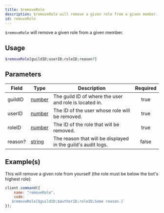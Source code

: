 ```yaml
---
title: $removeRole
description: $removeRole will remove a given role from a given member.
id: removeRole
---
```


`$removeRole` will remove a given role from a given member.

## Usage

```php
$removeRole[guildID;userID;roleID;reason?]
```

## Parameters

| Field   | Type                                                                                              | Description                                                  | Required |
| ------- | ------------------------------------------------------------------------------------------------- | ------------------------------------------------------------ | :------: |
| guildID | [number](https://developer.mozilla.org/en-US/docs/Web/JavaScript/Reference/Global_Objects/Number) | The guild ID of where the user and role is located in.       |   true   |
| userID  | [number](https://developer.mozilla.org/en-US/docs/Web/JavaScript/Reference/Global_Objects/Number) | The ID of the user whose role will be removed.               |   true   |
| roleID  | [number](https://developer.mozilla.org/en-US/docs/Web/JavaScript/Reference/Global_Objects/Number) | The ID of the role that will be removed.                     |   true   |
| reason? | [string](https://developer.mozilla.org/en-US/docs/Web/JavaScript/Reference/Global_Objects/String) | The reason that will be displayed in the guild's audit logs. |  false   |

## Example(s)

This will remove a given role from yourself (the role must be below the bot's highest role):

```javascript
client.command({
    name: "removeRole",
    code: `
   $removeRole[$guildID;$authorID;roleID;Some reason.]`
});
```

